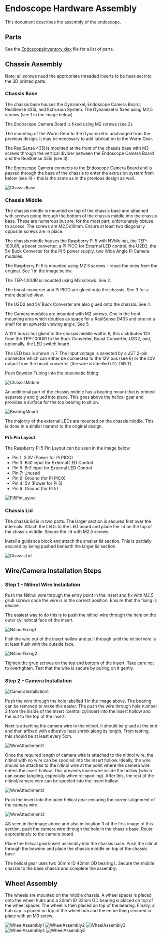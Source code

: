 # Endoscope Hardware Assembly

This document describes the assembly of the endoscope.

## Parts
See the [EndoscopeInventory.xlsx](EndoscopeInventory.xlsx) file for a list of parts.

## Chassis Assembly

Note: all screws need the appropriate threaded inserts to be heat-set into the 3D printed parts.

### Chassis Base

The chassis base houses the Dynamixel, Endoscope Camera Board, RealSense 435i, and Extrusion System. The Dynamixel is fixed using M2.5 screws (see 1 in the image below).

The Endoscope Camera Board is fixed using M2 screws (see 2).

The mounting of the Worm Gear to the Dynamixel is unchanged from the previous design. It may be necessary to add lubrication to the Worm Gear.

The RealSense 435i is mounted at the front of the chassis base with M3 screws through the vertical divider between the Endoscope Camera Board and the RealSense 435i (see 3).

The Endoscope Camera connects to the Endoscope Camera Board and is passed through the base of the chassis to enter the extrusion system from below (see 4) - this is the same as in the previous design as well.

![ChassisBase](images/ChassisBase1Annotated.png)

### Chassis Middle

The chassis middle is mounted on top of the chassis base and attached with screws going through the bottom of the chassis middle into the chassis base. These are numerous but are, for the most part, unfortunately obtuse to access. The screws are M2.5x10mm. Ensure at least two diagonally opposite screws are in place.

The chassis middle houses the Raspberry Pi 5 with NVMe hat, the TEP-100UIR, a boost converter, a Pi PICO for External LED control, the U2D2, the 5V Buck Converter for the Pi 5 power supply, two Wide Angle Pi Camera modules.

The Raspberry Pi 5 is mounted using M2.5 screws - reuse the ones from the original. See 1 in the image below.

The TEP-100UIR is mounted using M3 screws. See 2.

The boost converter and Pi PICO are glued onto the chassis. See 3 for a more detailed view.

The U2D2 and 5V Buck Converter are also glued onto the chassis. See 4.

The Camera modules are mounted with M2 screws. One in the front mounting area which doubles as space for a RealSense D405 and one on a shelf for an upwards viewing angle. See 5.

A 12V bus is hot glued to the chassis middle wall in 6, this distributes 12V from the TEP-100UIR to the Buck Converter, Boost Converter, U2D2, and, optionally, the LED switch board.

The LED bus is shown in 7. The input voltage is selected by a JST 2-pin connector which can either be connected to the 12V bus (see 6) or the 20V output from the boost converter (the wire is labelled `LED INPUT`).

Push Bowden Tubing into the pneumatic fitting.

![ChassisMiddle](images/ChassisMiddle1Annotated.png)

An additional part of the chassis middle has a bearing mount that is printed separately and glued into place. This goes above the helical gear and provides a surface for the top bearing to sit on.

![BearingMount](images/BearingSurface.png)

The majority of the external LEDs are mounted on the chassis middle. This is done in a similar manner to the original design.

#### Pi 5 Pin Layout

The Raspberry Pi 5 Pin Layout can be seen in the image below.

- Pin 1: 3.3V (Power for Pi PICO)
- Pin 3: Bit0 input for External LED Control
- Pin 5: Bit1 input for External LED Control
- Pin 7: Unused
- Pin 9: Ground (for Pi PICO)
- Pin 4: 5V (Power for Pi 5)
- Pin 6: Ground (for Pi 5)

![Pi5PinLayout](images/Pi5PinLayoutMarked.png)

### Chassis Lid

The chassis lid is in two parts. The larger section is secured first over the internals. Attach the LEDs to the LED board and place the lid on the top of the chassis middle. Secure the lid with M2.5 screws.

Install a guidance block and attach the smaller lid section. This is partially secured by being pushed beneath the larger lid section.

![ChassisLid](images/LidSection1.jpg)

## Wire/Camera Installation Steps

### Step 1 - Nitinol Wire Installation

Push the Nitinol wire through the entry point in the insert and fix with M2.5 grub screws once the wire is in the correct position. Ensure that the fixing is secure.

The easiest way to do this is to push the nitinol wire through the hole on the outer cylindrical face of the insert.

![NitinolFixing1](images/NitinolFixing1.jpg)

Fish the wire out of the insert hollow and pull through until the nitinol wire is at least flush with the outside face.

![NitinolFixing2](images/NitinolFixing2.jpg)

Tighten the grub screws on the top and bottom of the insert. Take care not to overtighten. Test that the wire is secure by pulling on it gently.

### Step 2 - Camera Installation

![CameraInstallation1](images/CameraInstallation1.png)

Push the wire through the hole labelled 1 in the image above. The bearing can be removed to make this easier. The push the wire through hole number 2 from the inside of the insert (central cylinder) into the insert hollow and the out to the top of the insert.

Next is attaching the camera wire to the nitinol. It should be glued at the end and then affixed with adhesive heat shrink along its length. From testing, this should be at least every 5cm.

![WireAttachment1](images/WireAttachment1.png)

Once the required length of camera wire is attached to the nitinol wire, the nitinol with no wire can be spooled into the insert hollow. Ideally, the wire should be attached to the nitinol wire at the point where the camera wire enters the insert hollow. This prevents loose wire inside the hollow (which can cause tangling, especially when re-spooling). After this, the rest of the nitinol/camera wire can be spooled into the insert hollow.

![WireAttachment2](images/WireAttachment2.jpg)

Push the insert into the outer helical gear ensuring the correct alignment of the camera wire.

![WireAttachment3](images/WireAttachment3.jpg)

AS seen in the image above and also in location 3 of the first image of this section, push the camera wire through the hole in the chassis base. Route appropriately to the camera board.

Place the helical gear/insert assembly into the chassis base. Push the nitinol through the bowden and place the chassis middle on top of the chassis base.

The helical gear uses two 30mm ID 42mm OD bearings. Secure the middle chassis to the base chassis and complete the assembly.

## Wheel Assembly

The wheels are mounted on the middle chassis. A wheel spacer is placed onto the wheel hubs and a 20mm ID 32mm OD bearing is placed on top of the wheel spacer. The wheel is then placed on top of the bearing. Finally, a hub cap is placed on top of the wheel hub and the entire thing secured in place with an M3 screw.

![WheelAssembly1](images/WheelAssembly1.jpg)
![WheelAssembly2](images/WheelAssembly2.jpg)
![WheelAssembly3](images/WheelAssembly3.jpg)
![WheelAssembly4](images/WheelAssembly4.jpg)
![WheelAssembly5](images/WheelAssembly5.jpg)
